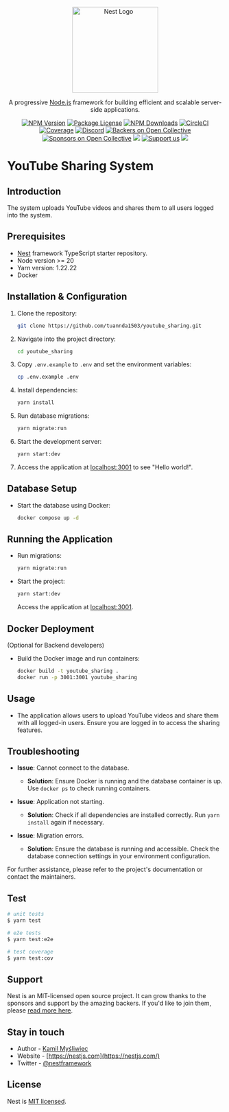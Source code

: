 <p align="center">
  <a href="http://nestjs.com/" target="blank"><img src="https://nestjs.com/img/logo-small.svg" width="200" alt="Nest Logo" /></a>
</p>

[circleci-image]: https://img.shields.io/circleci/build/github/nestjs/nest/master?token=abc123def456
[circleci-url]: https://circleci.com/gh/nestjs/nest

  <p align="center">A progressive <a href="http://nodejs.org" target="_blank">Node.js</a> framework for building efficient and scalable server-side applications.</p>
    <p align="center">
<a href="https://www.npmjs.com/~nestjscore" target="_blank"><img src="https://img.shields.io/npm/v/@nestjs/core.svg" alt="NPM Version" /></a>
<a href="https://www.npmjs.com/~nestjscore" target="_blank"><img src="https://img.shields.io/npm/l/@nestjs/core.svg" alt="Package License" /></a>
<a href="https://www.npmjs.com/~nestjscore" target="_blank"><img src="https://img.shields.io/npm/dm/@nestjs/common.svg" alt="NPM Downloads" /></a>
<a href="https://circleci.com/gh/nestjs/nest" target="_blank"><img src="https://img.shields.io/circleci/build/github/nestjs/nest/master" alt="CircleCI" /></a>
<a href="https://coveralls.io/github/nestjs/nest?branch=master" target="_blank"><img src="https://coveralls.io/repos/github/nestjs/nest/badge.svg?branch=master#9" alt="Coverage" /></a>
<a href="https://discord.gg/G7Qnnhy" target="_blank"><img src="https://img.shields.io/badge/discord-online-brightgreen.svg" alt="Discord"/></a>
<a href="https://opencollective.com/nest#backer" target="_blank"><img src="https://opencollective.com/nest/backers/badge.svg" alt="Backers on Open Collective" /></a>
<a href="https://opencollective.com/nest#sponsor" target="_blank"><img src="https://opencollective.com/nest/sponsors/badge.svg" alt="Sponsors on Open Collective" /></a>
  <a href="https://paypal.me/kamilmysliwiec" target="_blank"><img src="https://img.shields.io/badge/Donate-PayPal-ff3f59.svg"/></a>
    <a href="https://opencollective.com/nest#sponsor"  target="_blank"><img src="https://img.shields.io/badge/Support%20us-Open%20Collective-41B883.svg" alt="Support us"></a>
  <a href="https://twitter.com/nestframework" target="_blank"><img src="https://img.shields.io/twitter/follow/nestframework.svg?style=social&label=Follow"></a>
</p>
  <!--[![Backers on Open Collective](https://opencollective.com/nest/backers/badge.svg)](https://opencollective.com/nest#backer)
  [![Sponsors on Open Collective](https://opencollective.com/nest/sponsors/badge.svg)](https://opencollective.com/nest#sponsor)-->

# YouTube Sharing System

## Introduction
The system uploads YouTube videos and shares them to all users logged into the system.

## Prerequisites
- [Nest](https://github.com/nestjs/nest) framework TypeScript starter repository.
- Node version >= 20
- Yarn version: 1.22.22
- Docker

## Installation & Configuration
1. Clone the repository:
   ```bash
   git clone https://github.com/tuannda1503/youtube_sharing.git
   ```
2. Navigate into the project directory:
   ```bash
   cd youtube_sharing
   ```
3. Copy `.env.example` to `.env` and set the environment variables:
   ```bash
   cp .env.example .env
   ```
4. Install dependencies:
   ```bash
   yarn install
   ```
5. Run database migrations:
   ```bash
   yarn migrate:run
   ```
6. Start the development server:
   ```bash
   yarn start:dev
   ```
7. Access the application at [localhost:3001](http://localhost:3001) to see "Hello world!".

## Database Setup
- Start the database using Docker:
  ```bash
  docker compose up -d
  ```

## Running the Application
- Run migrations:
  ```bash
  yarn migrate:run
  ```
- Start the project:
  ```bash
  yarn start:dev
  ```
  Access the application at [localhost:3001](http://localhost:3001).

## Docker Deployment
(Optional for Backend developers)
- Build the Docker image and run containers:
  ```bash
  docker build -t youtube_sharing .
  docker run -p 3001:3001 youtube_sharing
  ```

## Usage
- The application allows users to upload YouTube videos and share them with all logged-in users. Ensure you are logged in to access the sharing features.

## Troubleshooting
- **Issue**: Cannot connect to the database.
  - **Solution**: Ensure Docker is running and the database container is up. Use `docker ps` to check running containers.

- **Issue**: Application not starting.
  - **Solution**: Check if all dependencies are installed correctly. Run `yarn install` again if necessary.

- **Issue**: Migration errors.
  - **Solution**: Ensure the database is running and accessible. Check the database connection settings in your environment configuration.

For further assistance, please refer to the project's documentation or contact the maintainers.

## Test

```bash
# unit tests
$ yarn test

# e2e tests
$ yarn test:e2e

# test coverage
$ yarn test:cov
```

## Support

Nest is an MIT-licensed open source project. It can grow thanks to the sponsors and support by the amazing backers. If you'd like to join them, please [read more here](https://docs.nestjs.com/support).

## Stay in touch

- Author - [Kamil Myśliwiec](https://kamilmysliwiec.com)
- Website - [https://nestjs.com](https://nestjs.com/)
- Twitter - [@nestframework](https://twitter.com/nestframework)

## License

Nest is [MIT licensed](LICENSE).